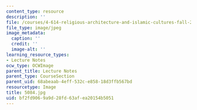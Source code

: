 ```yaml
---
content_type: resource
description: ''
file: /courses/4-614-religious-architecture-and-islamic-cultures-fall-2002/bf2fd9069a9d28fd63afea20154b5051_5084.jpg
file_type: image/jpeg
image_metadata:
  caption: ''
  credit: ''
  image-alt: ''
learning_resource_types:
- Lecture Notes
ocw_type: OCWImage
parent_title: Lecture Notes
parent_type: CourseSection
parent_uid: 68abeaab-4eff-532c-e858-18d3ffb567bd
resourcetype: Image
title: 5084.jpg
uid: bf2fd906-9a9d-28fd-63af-ea20154b5051
---
```

